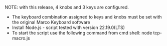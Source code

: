 NOTE: with this release, 4 knobs and 3 keys are configured. 
- The keyboard combination assigned to keys and knobs must be set with the original Marco Keyboard software
- Install Node.js - script tested with version 22.19.0(LTS)
- To start the script use the following command from cmd shell: node tcp-macro.js
